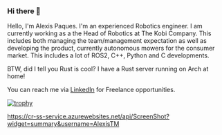 ### Hi there 👋

Hello, I'm Alexis Paques. I'm an experienced Robotics engineer. I am currently working as a the Head of Robotics at The Kobi Company. This includes both managing the team/management expectation as well as developing the product, currently autonomous mowers for the consumer market.
This includes a lot of ROS2, C++, Python and C developments.

BTW, did I tell you Rust is cool? I have a Rust server running on Arch at home! 

You can reach me via [LinkedIn](https://www.linkedin.com/in/alexispaques) for Freelance opportunities.

[![trophy](https://github-profile-trophy.vercel.app/?username=AlexisTM&theme=onedark&column=7)](https://github.com/ryo-ma/github-profile-trophy)

https://cr-ss-service.azurewebsites.net/api/ScreenShot?widget=summary&username=AlexisTM
